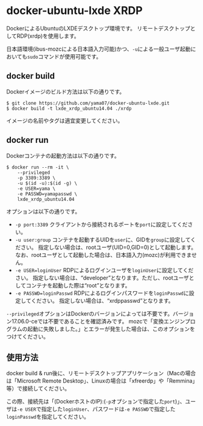 # docker-ubuntu-lxde XRDP

DockerによるUbuntuのLXDEデスクトップ環境です。
リモートデスクトップとしてRDP(xrdp)を使用します。

日本語環境(ibus-mozcによる日本語入力可能)かつ、`-u`による一般ユーザ起動においても`sudo`コマンドが使用可能です。

## docker build

Dockerイメージのビルド方法は以下の通りです。

```
$ git clone https://github.com/yama07/docker-ubuntu-lxde.git
$ docker build -t lxde_xrdp_ubuntu14.04 ./xrdp
```

イメージの名前やタグは適宜変更してください。

## docker run

Dockerコンテナの起動方法は以下の通りです。

```
$ docker run --rm -it \
    --privileged
    -p 3389:3389 \
    -u $(id -u):$(id -g) \
    -e USER=yama \
    -e PASSWD=yamapasswd \
    lxde_xrdp_ubuntu14.04
```

オプションは以下の通りです。

- `-p port:3389`
クライアントから接続されるポートを`port`に設定してください。
- `-u user:group`
コンテナを起動するUIDを`user`に、GIDを`group`に設定してください。
指定しない場合は、rootユーザ(UID=0,GID=0)として起動します。
なお、rootユーザとして起動した場合は、日本語入力(mozc)が利用できません。
- `-e USER=loginUser`
RDPによるログインユーザを`loginUser`に設定してください。
指定しない場合は、“developer”となります。ただし、rootユーザとしてコンテナを起動した際は“root”となります。
- `-e PASSWD=loginPasswd`
RDPによるログインパスワードを`loginPasswd`に設定してください。
指定しない場合は、“xrdppasswd”となります。

`--privileged`オプションはDockerのバージョンによっては不要です。バージョン17.06.0-ceでは不要であることを確認済みです。
mozcで「変換エンジンプログラムの起動に失敗しました。」とエラーが発生した場合は、このオプションをつけてください。

## 使用方法
docker build & run後に、リモートデスクトップアプリケーション（Macの場合は「Microsoft Remote Desktop」、Linuxの場合は「xfreerdp」や「Remmina」等）で接続してください。

この際、接続先は「(DockerホストのIP):(`-p`オプションで指定した`port`)」、ユーザは`-e USER`で指定した`loginUser`、パスワードは`-e PASSWD`で指定した`loginPasswd`を指定してください。
